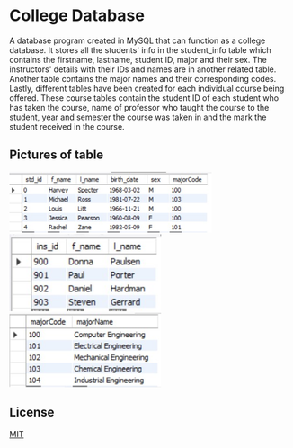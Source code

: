 # College Database

A database program created in MySQL that can function as a college database. It stores all the students' info in the student_info table which contains the firstname, lastname, student ID, major and their sex. The instructors' details with their IDs and names are in another related table. Another table contains the major names and their corresponding codes. Lastly, different tables have been created for each individual course being offered. These course tables contain the student ID of each student who has taken the course, name of professor who taught the course to the student, year and semester the course was taken in and the mark the student received in the course.

## Pictures of table

<img src="db_img/all student info.jpg" width="360">  <img src="db_img/all instructors.jpg" width = "270"> <img src="db_img/all majors.jpg" width = "270"> 
## License
[MIT](https://github.com/janus-tg/college_database/blob/master/LICENSE)
